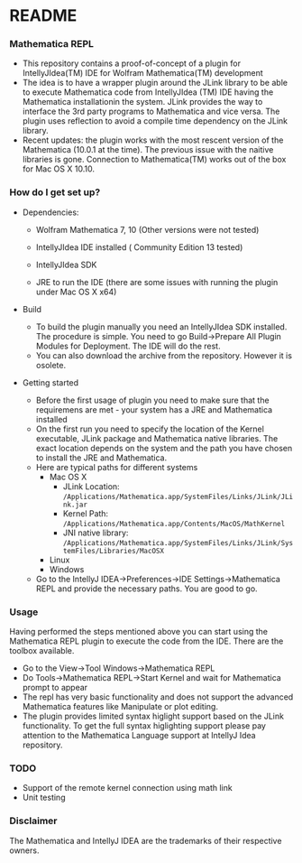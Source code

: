 # README #

### Mathematica REPL ###

* This repository contains a proof-of-concept of a plugin for IntellyJIdea(TM) IDE for Wolfram Mathematica(TM) development
* The idea is to have a wrapper plugin around the JLink library to be able to execute Mathematica code from IntellyJIdea (TM) IDE having the Mathematica installationin the system. JLink provides the way to interface the 3rd party programs to Mathematica and vice versa. The plugin uses reflection to avoid a compile time dependency on the JLink library. 
* Recent updates: the plugin works with the most rescent version of the Mathematica (10.0.1 at the time). The previous issue with the naitive libraries is gone. Connection to Mathematica(TM) works out of the box for Mac OS X 10.10. 

### How do I get set up? ###

* Dependencies:
  
  * Wolfram Mathematica 7, 10 (Other versions were not tested)
  
  * IntellyJIdea IDE installed ( Community Edition 13 tested)
  
  * IntellyJIdea SDK 

  * JRE to run the IDE (there are some issues with running the plugin under Mac OS X x64)

* Build

  * To build the plugin manually you need an IntellyJIdea SDK installed. The procedure is simple. You need to go Build->Prepare All Plugin Modules for Deployment. The IDE will do the rest. 
  * You can also download the archive from the repository. However it is osolete.

* Getting started
  * Before the first usage of plugin you need to make sure that the requiremens are met - your system has a JRE and Mathematica installed
  * On the first run you need to specify the location of the Kernel executable, JLink package and Mathematica native libraries. The exact location depends on the system and the path you have chosen to install the JRE and Mathematica.
  * Here are typical paths for different systems
    * Mac OS X
      * JLink Location: `/Applications/Mathematica.app/SystemFiles/Links/JLink/JLink.jar`
      * Kernel Path: `/Applications/Mathematica.app/Contents/MacOS/MathKernel`
      * JNI native library: `/Applications/Mathematica.app/SystemFiles/Links/JLink/SystemFiles/Libraries/MacOSX`
    * Linux
    * Windows
  * Go to the IntellyJ IDEA->Preferences->IDE Settings->Mathematica REPL and provide the necessary paths. You are good to go.

### Usage ###
Having performed the steps mentioned above you can start using the Mathematica REPL plugin to execute the code from the IDE. There are the toolbox available.
* Go to the View->Tool Windows->Mathematica REPL
* Do Tools->Mathematica REPL->Start Kernel and wait for Mathematica prompt to appear
* The repl has very basic functionality and does not support the advanced Mathematica features like Manipulate or plot editing.
* The plugin provides limited syntax higlight support based on the JLink functionality. To get the full syntax higlighting support please pay attention to the Mathematica Language support at IntellyJ Idea repository.

### TODO ###
* Support of the remote kernel connection using math link
* Unit testing
 
### Disclaimer ###
The Mathematica and IntellyJ IDEA are the trademarks of their respective owners.
